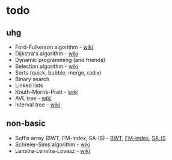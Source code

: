 todo
====

uhg
---

* Ford-Fulkerson algorithm - [wiki](https://en.wikipedia.org/wiki/Ford%E2%80%93Fulkerson_algorithm)
* Dijkstra's algorithm - [wiki](https://en.wikipedia.org/wiki/Dijkstra%27s_algorithm)
* Dynamic programming (and friends)
* Selection algorithm - [wiki](https://en.wikipedia.org/wiki/Selection_algorithm)
* Sorts (quick, bubble, merge, radix)
* Binary search
* Linked lists
* Knuth-Morris-Pratt - [wiki](https://en.wikipedia.org/wiki/Knuth%E2%80%93Morris%E2%80%93Pratt_algorithm)
* AVL tree - [wiki](https://en.wikipedia.org/wiki/AVL_tree)
* Interval tree - [wiki](https://en.wikipedia.org/wiki/Interval_tree)

non-basic
---

* Suffix array (BWT, FM-index, SA-IS) - [BWT](https://en.wikipedia.org/wiki/Burrows%E2%80%93Wheeler_transform), [FM-index](https://en.wikipedia.org/wiki/FM-index), [SA-IS](https://sites.google.com/site/yuta256/sais)
* Schreier-Sims algorithm - [wiki](https://en.wikipedia.org/wiki/Schreier%E2%80%93Sims_algorithm)
* Lenstra-Lenstra-Lovasz - [wiki](https://en.wikipedia.org/wiki/Lenstra%E2%80%93Lenstra%E2%80%93Lov%C3%A1sz_lattice_basis_reduction_algorithm)
 

